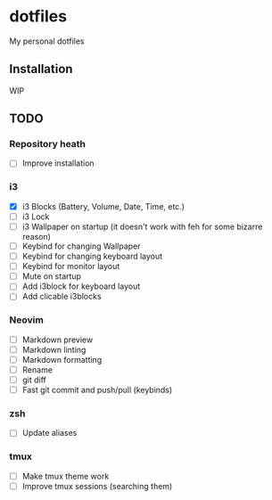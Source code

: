 # dotfiles

My personal dotfiles

## Installation

WIP

## TODO

### Repository heath

- [ ] Improve installation

### i3

- [x] i3 Blocks (Battery, Volume, Date, Time, etc.)
- [ ] i3 Lock
- [ ] i3 Wallpaper on startup (it doesn't work with feh for some bizarre reason)
- [ ] Keybind for changing Wallpaper
- [ ] Keybind for changing keyboard layout
- [ ] Keybind for monitor layout
- [ ] Mute on startup
- [ ] Add i3block for keyboard layout
- [ ] Add clicable i3blocks

### Neovim

- [ ] Markdown preview
- [ ] Markdown linting
- [ ] Markdown formatting
- [ ] Rename
- [ ] git diff
- [ ] Fast git commit and push/pull (keybinds)

### zsh

- [ ] Update aliases

### tmux

- [ ] Make tmux theme work
- [ ] Improve tmux sessions (searching them)
